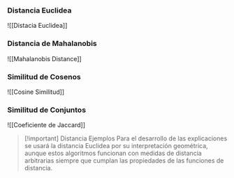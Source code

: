 ### Distancia Euclidea
![[Distacia Euclidea]]



### Distancia de Mahalanobis
![[Mahalanobis Distance]]
### Similitud de Cosenos
![[Cosine Similitud]]

### Similitud de Conjuntos
![[Coeficiente de Jaccard]]


> [!important] Distancia Ejemplos
> Para el desarrollo de las explicaciones se usará la distancia Euclidea por su interpretación geométrica, aunque estos algoritmos funcionan con medidas de distancia arbitrarias siempre que cumplan las propiedades de las funciones de distancia.

